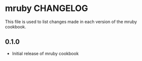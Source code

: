 mruby CHANGELOG
===============

This file is used to list changes made in each version of the mruby cookbook.

0.1.0
-----
- Initial release of mruby cookbook

